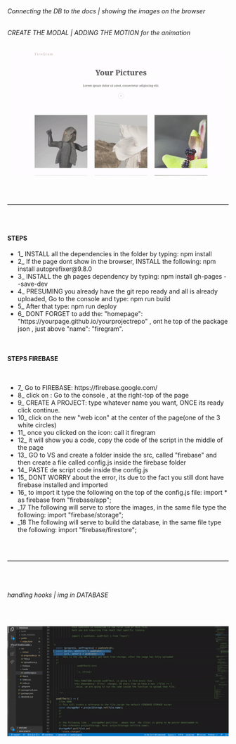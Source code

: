 <!-- ----------------------- -->
<!--       FIREGRAM          -->
<!-- ----------------------- -->

<br>

###### Connecting the DB to the docs | showing the images on the browser

###### CREATE THE MODAL | ADDING THE MOTION for the animation

[<img src="./src/img-readme/project _done.gif">](https://youtu.be/Bk1J_TbwUds)

<br>
<br>

<hr>

<br>
<br>

#### STEPS

<ul>

<li>1_ INSTALL all the dependencies in the folder by typing: npm install </li>

<li>2_ If the page dont show in the browser, INSTALL the following: npm install autoprefixer@9.8.0</li>
<li>3_ INSTALL the gh pages dependency by typing: npm install gh-pages --save-dev</li>
<li>4_ PRESUMING you already have the git repo ready and all is already uploaded, Go to the console and type: npm run build</li>
<li>5_ After that type: npm run deploy</li>
<li>6_ DONT FORGET to add the:   "homepage": "https://yourpage.github.io/yourprojectrepo"  , ont he top of the package json , just above  "name": "firegram". </li>

 </ul>

<br>

#### STEPS FIREBASE

<br>

<ul>

<li>7_ Go to FIREBASE: https://firebase.google.com/ </li>
<li>8_ click on : Go to the console , at the right-top of the page</li>
<li>9_ CREATE A PROJECT: type whatever name you want, ONCE its ready click continue.</li>
<li>10_ click on the new "web icon" at the center of the page(one  of the 3 white circles)</li>
<li>11_ once you clicked on the icon: call it firegram</li>
<li>12_ it will show you a code, copy the code of the script in the middle of the page</li>
<li>13_ GO to VS and create a folder inside the src, called "firebase" and then create a file called config.js inside the firebase folder</li>
<li>14_ PASTE de script code inside the config.js</li>
<li>15_ DONT WORRY about the error, its due to the fact you still dont have firebase installed and imported</li>
<li>16_ to import it type the following on the top of the config.js file: import * as firebase from "firebase/app";
</li>
<li>_17 The following will serve to store the images, in the same file type the following: import "firebase/storage"; </li>
<li>_18 The following will serve to build the database, in the same file type the following: import "firebase/firestore"; </li>

 </ul>

<br>
<br>

<hr>

<br>
<br>

###### handling hooks | img in DATABASE

<br>

[<img src="./src/img-readme/DATABASE_firegram_process.gif">](https://youtu.be/7M7biQPpOs0)

<br>
<br>
